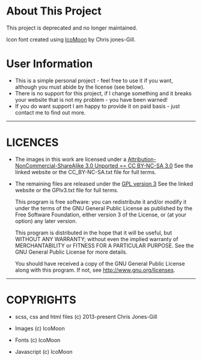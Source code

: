 About This Project
==================

This project is deprecated and no longer maintained.

Icon font created using [IcoMoon](http://icomoon.io/ "IcoMoon hompage - opens in a new window") by Chris jones-Gill.  

User Information
================

 * This is a simple personal project - feel free to use it if you want, although you must abide by the license (see below).
 * There is no support for this project, if I change something and it breaks your website that is not my problem - you have been warned!
 * If you do want support I am happy to provide it on paid basis - just contact me to find out more.
  
------------  
     
LICENCES
========
 * The images in this work are licensed under a [Attribution-NonCommercial-ShareAlike 3.0 Unported  == CC BY-NC-SA 3.0](http://creativecommons.org/licenses/by-nc-sa/3.0/ "CC BY-NC-SA 3.0 license")
   See the linked website or the CC_BY-NC-SA.txt file for full terms.

 * The remaining files are released under the [GPL version 3](http://www.gnu.org/licenses/gpl.html "GNU GPL v3 license")
   See the linked website or the GPlv3.txt file for full terms.
  
   This program is free software: you can redistribute it and/or modify
   it under the terms of the GNU General Public License as published by
   the Free Software Foundation, either version 3 of the License, or
   (at your option) any later version.

   This program is distributed in the hope that it will be useful,
   but WITHOUT ANY WARRANTY; without even the implied warranty of
   MERCHANTABILITY or FITNESS FOR A PARTICULAR PURPOSE.  See the
   GNU General Public License for more details.

   You should have received a copy of the GNU General Public License
   along with this program.  If not, see http://www.gnu.org/licenses.

------------  
  
COPYRIGHTS
==========

 * scss, css and html files
   (c) 2013-present Chris Jones-Gill
   
 * Images
   (c) IcoMoon
   
 * Fonts
   (c) IcoMoon
   
 * Javascript
   (c) IcoMoon

